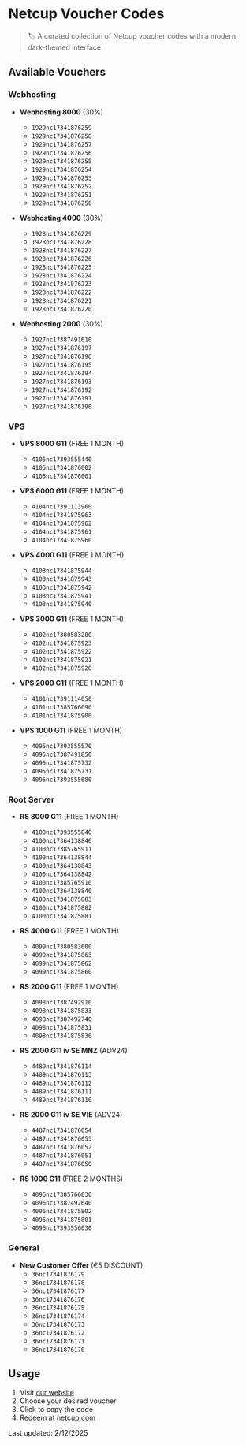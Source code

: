 # Netcup Voucher Codes

> 🏷️ A curated collection of Netcup voucher codes with a modern, dark-themed interface.

## Available Vouchers


### Webhosting

- **Webhosting 8000** (30%)
  - `1929nc17341876259`
  - `1929nc17341876258`
  - `1929nc17341876257`
  - `1929nc17341876256`
  - `1929nc17341876255`
  - `1929nc17341876254`
  - `1929nc17341876253`
  - `1929nc17341876252`
  - `1929nc17341876251`
  - `1929nc17341876250`

- **Webhosting 4000** (30%)
  - `1928nc17341876229`
  - `1928nc17341876228`
  - `1928nc17341876227`
  - `1928nc17341876226`
  - `1928nc17341876225`
  - `1928nc17341876224`
  - `1928nc17341876223`
  - `1928nc17341876222`
  - `1928nc17341876221`
  - `1928nc17341876220`

- **Webhosting 2000** (30%)
  - `1927nc17387491610`
  - `1927nc17341876197`
  - `1927nc17341876196`
  - `1927nc17341876195`
  - `1927nc17341876194`
  - `1927nc17341876193`
  - `1927nc17341876192`
  - `1927nc17341876191`
  - `1927nc17341876190`

### VPS

- **VPS 8000 G11** (FREE 1 MONTH)
  - `4105nc17393555440`
  - `4105nc17341876002`
  - `4105nc17341876001`

- **VPS 6000 G11** (FREE 1 MONTH)
  - `4104nc17391113960`
  - `4104nc17341875963`
  - `4104nc17341875962`
  - `4104nc17341875961`
  - `4104nc17341875960`

- **VPS 4000 G11** (FREE 1 MONTH)
  - `4103nc17341875944`
  - `4103nc17341875943`
  - `4103nc17341875942`
  - `4103nc17341875941`
  - `4103nc17341875940`

- **VPS 3000 G11** (FREE 1 MONTH)
  - `4102nc17380583280`
  - `4102nc17341875923`
  - `4102nc17341875922`
  - `4102nc17341875921`
  - `4102nc17341875920`

- **VPS 2000 G11** (FREE 1 MONTH)
  - `4101nc17391114050`
  - `4101nc17385766090`
  - `4101nc17341875900`

- **VPS 1000 G11** (FREE 1 MONTH)
  - `4095nc17393555570`
  - `4095nc17387491850`
  - `4095nc17341875732`
  - `4095nc17341875731`
  - `4095nc17393555680`

### Root Server

- **RS 8000 G11** (FREE 1 MONTH)
  - `4100nc17393555840`
  - `4100nc17364138846`
  - `4100nc17385765911`
  - `4100nc17364138844`
  - `4100nc17364138843`
  - `4100nc17364138842`
  - `4100nc17385765910`
  - `4100nc17364138840`
  - `4100nc17341875883`
  - `4100nc17341875882`
  - `4100nc17341875881`

- **RS 4000 G11** (FREE 1 MONTH)
  - `4099nc17380583600`
  - `4099nc17341875863`
  - `4099nc17341875862`
  - `4099nc17341875860`

- **RS 2000 G11** (FREE 1 MONTH)
  - `4098nc17387492910`
  - `4098nc17341875833`
  - `4098nc17387492740`
  - `4098nc17341875831`
  - `4098nc17341875830`

- **RS 2000 G11 iv SE MNZ** (ADV24)
  - `4489nc17341876114`
  - `4489nc17341876113`
  - `4489nc17341876112`
  - `4489nc17341876111`
  - `4489nc17341876110`

- **RS 2000 G11 iv SE VIE** (ADV24)
  - `4487nc17341876054`
  - `4487nc17341876053`
  - `4487nc17341876052`
  - `4487nc17341876051`
  - `4487nc17341876050`

- **RS 1000 G11** (FREE 2 MONTHS)
  - `4096nc17385766030`
  - `4096nc17387492640`
  - `4096nc17341875802`
  - `4096nc17341875801`
  - `4096nc17393556030`

### General

- **New Customer Offer** (€5 DISCOUNT)
  - `36nc17341876179`
  - `36nc17341876178`
  - `36nc17341876177`
  - `36nc17341876176`
  - `36nc17341876175`
  - `36nc17341876174`
  - `36nc17341876173`
  - `36nc17341876172`
  - `36nc17341876171`
  - `36nc17341876170`

## Usage

1. Visit [our website](https://netcupvoucher.com)
2. Choose your desired voucher
3. Click to copy the code
4. Redeem at [netcup.com](https://www.netcup.com/en/checkout/cart)

Last updated: 2/12/2025
